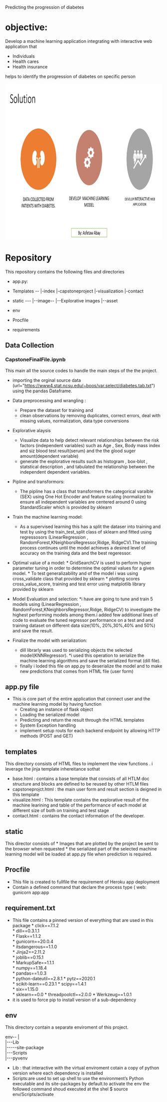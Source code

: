 
Predicting the progression of diabetes

# objective:

Develop a machine learning application  integrating with interactive web  application that
* Individuals 
* Health cares 
* Health insurance 

 helps to identify the progression of diabetes on specific person 




<img src="./Solution.png" width=800 height=500><img>

# Repository

This repository contains the following files and directories 

* app.py: 
* Templates --
            |-index
            |-capstoneproject
            |-visualization
            |-contact
            
* static ---
           |--image--
                   |--Explorative images 
           |--asset
* env
* Procfile
* requirements 


##  Data Collection 

### CapstoneFinalFile.ipynb

This main all the source codes to handle the main steps of the the project.
* importing the orginal source data (url="https://www4.stat.ncsu.edu/~boos/var.select/diabetes.tab.txt") using the pandas Dataframe.
* Data preprocessing and wrangling :
    * Prepare the dataset  for training and 
    * clean observations by removing  duplicates, correct errors, deal with missing values, normalization, data type conversions
* Explorative alaysis 
    * Visualize data to help detect relevant relationships between the risk factors (independent variables) such as Age , Sex, Body mass index and siz blood test result(serum) and the the glood suger amount(dependent variable)
    * generate the explorative results such as histogram  , box-blot , statstical description , and tabulated the relationship between the independent dependent variables.
* Pipline and transformors:
    *  The pipline has a class that  transformers the categorical varaible (SEX) using One Hot Encoder and feature scaling (normalize) to ensure all  independent variables are centered around 0  using StandardScaler which is provided by sklearn 
* Train the machine learning model:
    * As a supervised learning this has a split the dataser into training and test by using the train_test_split class of sklearn and fitted using regressosors (LinearRegression , RandomForest,KNeighborsRegressor,Ridge, RidgeCV).The training process continues until the model achieves a desired level of accuracy on the training data and the best regeressor.

* Optimal value of a model:
      * GridSearchCV is used to perform hyper parameter tuning in order to determine the optimal values for a given model.
      * To test generalizability and  of the model i was using cross_validate class that provided by sklearn
      * plotting scores cross_value_score, training  and test error using matplotlib library provided by sklearn
 * Model Evaluation and selection:
      *i have  are going to tune and train 5 models using (LinearRegression , RandomForest,KNeighborsRegressor,Ridge, RidgeCV) to investigate the highest performing models among them.i added  few additional lines of code to evaluate the tuned regressor  performance on a test and and training dataset on different data size(10%, 20%,30%,40% and 50%) and  save the result.
* Finalize the model with serialization:
    * dill  librarly was used to  serializing objects  the selected model(KNNRegressor).
    *i used this operation to serialize the machine learning algorithms and save the serialized format (dill file).
    * finally i loded this file on app.py  to deserialize the model and to make new predictions that comes from HTML file (user form)

## app.py file

* This is core part of the entire application that connect user and the machine learning model by having function 
    * Creating an instance of flask object 
    * Loading the serialized model 
    * Predicting and return the result through the HTML templates 
    * System Exception handling 
    * implement setup routs for each backend endpoint by allowing HTTP methods (POST and GET)
  

## templates

This directory consists of HTML files to implement the view functions .
i leverage the jinja template inhereitance sothat 
* base.html : contains a base template that consists of all HTLM doc structure and blocks are defined to be reused by other HTLM files 
* capstoneprojct.html : the main user form and result section is deigned in this template 
* visualize.html : This template contains the explorative result of the machine learining and table of the performance of each model at different size of both on training and test stage
* contact.html : contains the contact information of the developer.


## static

This director consists of 
    * Images that are plotted by the project be sent to the browser when requested
    * the serialized part of the selected machine learning model will be loaded at app.py file when prediction is required.

## Procfile 

* This file is created to  fullfile the requirement of Heroku app deployment
* Contain a defined command that declare the process type (
          web: gunicorn app:app

## requirement.txt

 * This file  contains a pinned version of everything that are used in this package 
            * click==7.1.2  <br>
            * dill==0.3.1.1 <br>
            * Flask==1.1.2 <br>
            * gunicorn==20.0.4  <br>
            * itsdangerous==1.1.0  <br>
            * Jinja2==2.11.2  <br>
            * joblib==0.15.1 <br>
            * MarkupSafe==1.1.1 <br>
            *  numpy==1.18.4 <br>
            * pandas==1.0.3 <br>
            * python-dateutil==2.8.1
            * pytz==2020.1  <br>
            * scikit-learn==0.23.1
            * scipy==1.4.1  <br>
            * six==1.15.0<br>
            * sklearn==0.0
            * threadpoolctl==2.0.0
            * Werkzeug==1.0.1
 * it is  used to force pip to install version of a sub-dependency

## env

This directory contain a separate enviroment of this project. 

env--
            | <br>
            |---Lib <br>
                 |-----site-package<br>
            |---Scripts<br>
            |---pyvenv

* Lib : that interactive with the virtual enviroment cotain a copy of python version where each dependency is installed
* Scripts:are used to set up shell to use the environment’s Python executable and its site-packages by default.to activate the env the followed command shoud executed at the shel
                     $ source env/Scripts/activate



```python

```
